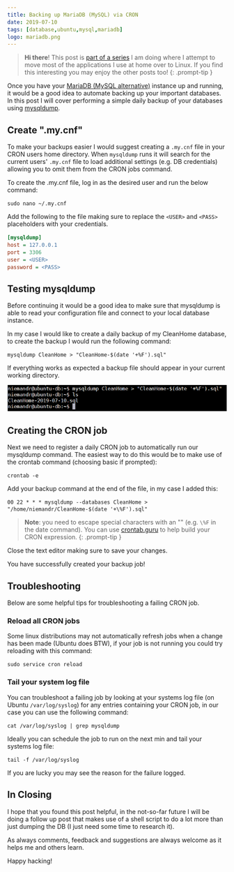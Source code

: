 ```yaml
---
title: Backing up MariaDB (MySQL) via CRON
date: 2019-07-10
tags: [database,ubuntu,mysql,mariadb]
logo: mariadb.png
---
```


> **Hi there**! This post is [part of a series](/series/) I am doing where I attempt to move most of the applications I use at home over to Linux. If you find this interesting you may enjoy the other posts too!
{: .prompt-tip }

Once you have your [MariaDB (MySQL alternative)](/blog/2019/2019-06-15/post/) instance up and running, it would be a good idea to automate backing up your important databases. In this post I will cover performing a simple daily backup of your databases using [mysqldump](https://mariadb.com/kb/en/mariadb-dumpmysqldump/).

## Create ".my.cnf"
To make your backups easier I would suggest creating a `.my.cnf` file in your CRON users home directory. When `mysqldump` runs it will search for the current users' `.my.cnf` file to load additional settings (e.g. DB credentials) allowing you to omit them from the CRON jobs command.

To create the .my.cnf file, log in as the desired user and run the below command:

```shell
sudo nano ~/.my.cnf
```

Add the following to the file making sure to replace the `<USER>` and `<PASS>` placeholders with your credentials.

```ini
[mysqldump]
host = 127.0.0.1
port = 3306
user = <USER>
password = <PASS>
```

## Testing mysqldump
Before continuing it would be a good idea to make sure that mysqldump is able to read your configuration file and connect to your local database instance.

In my case I would like to create a daily backup of my CleanHome database, to create the backup I would run the following command:

```shell
mysqldump CleanHome > "CleanHome-$(date '+%F').sql"
```

If everything works as expected a backup file should appear in your current working directory.

<img src="./001.png" alt="" />

## Creating the CRON job
Next we need to register a daily CRON job to automatically run our mysqldump command. The easiest way to do this would be to make use of the crontab command (choosing basic if prompted):

```shell
crontab -e
```

Add your backup command at the end of the file, in my case I added this:

```
00 22 * * * mysqldump --databases CleanHome > "/home/niemandr/CleanHome-$(date '+\%F').sql"
```

> **Note**: you need to escape special characters with an "\" (e.g. `\%F` in the date command). You can use [crontab.guru](https://crontab.guru/#00_22_*_*_*) to help build your CRON expression.
{: .prompt-tip }

Close the text editor making sure to save your changes.

You have successfully created your backup job!

## Troubleshooting
Below are some helpful tips for troubleshooting a failing CRON job.

### Reload all CRON jobs
Some linux distributions may not automatically refresh jobs when a change has been made (Ubuntu does BTW), if your job is not running you could try reloading with this command:

```shell
sudo service cron reload
```

### Tail your system log file
You can troubleshoot a failing job by looking at your systems log file (on Ubuntu `/var/log/syslog`) for any entries containing your CRON job, in our case you can use the following command:

```shell
cat /var/log/syslog | grep mysqldump
```

Ideally you can schedule the job to run on the next min and tail your systems log file:

```shell
tail -f /var/log/syslog
```

If you are lucky you may see the reason for the failure logged.

## In Closing
I hope that you found this post helpful, in the not-so-far future I will be doing a follow up post that makes use of a shell script to do a lot more than just dumping the DB (I just need some time to research it).

As always comments, feedback and suggestions are always welcome as it helps me and others learn.

Happy hacking!
